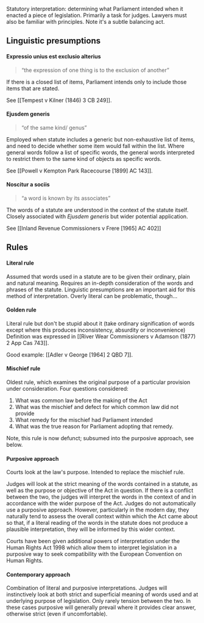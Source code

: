 Statutory interpretation: determining what Parliament intended when it enacted a piece of legislation. Primarily a task for judges. Lawyers must also be familiar with principles. Note it's a subtle balancing act. 

## Linguistic presumptions

#### Expressio unius est exclusio alterius

> “the expression of one thing is to the exclusion of another”

If there is a closed list of items, Parliament intends only to include those items that are stated. 

See [[Tempest v Kilner (1846) 3 CB 249]].

#### Ejusdem generis
>“of the same kind/ genus”

Employed when statute includes a generic but non-exhaustive list of items, and need to decide whether some item would fall within the list. Where general words follow a list of specific words, the general words interpreted to restrict them to the same kind of objects as specific words.

See [[Powell v Kempton Park Racecourse [1899] AC 143]].

#### Noscitur a sociis
>“a word is known by its associates”

The words of a statute are understood in the context of the statute itself. Closely associated with *Ejusdem generis* but wider potential application. 

See [[Inland Revenue Commissioners v Frere [1965] AC 402]]

## Rules

#### Literal rule

Assumed that words used in a statute are to be given their ordinary, plain and natural meaning. Requires an in-depth consideration of the words and phrases of the statute. Linguistic presumptions are an important aid for this method of interpretation. Overly literal can be problematic, though…

#### Golden rule

Literal rule but don't be stupid about it (take ordinary signification of words except where this produces inconsistency, absurdity or inconvenience) Definition was expressed in [[River Wear Commissioners v Adamson (1877) 2 App Cas 743]].

Good example: [[Adler v George [1964] 2 QBD 7]].

#### Mischief rule

Oldest rule, which examines the original purpose of a particular provision under consideration. Four questions considered:
1. What was common law before the making of the Act
2. What was the mischief and defect for which common law did not provide
3. What remedy for the mischief had Parliament intended
4. What was the true reason for Parliament adopting that remedy. 

Note, this rule is now defunct; subsumed into the purposive approach, see below.

#### Purposive approach

Courts look at the law's purpose. Intended to replace the mischief rule. 

Judges will look at the strict meaning of the words contained in a statute, as well as the purpose or objective of the Act in question. If there is a conflict between the two, the judges will interpret the words in the context of and in accordance with the wider purpose of the Act. Judges do not automatically use a purposive approach. However, particularly in the modern day, they naturally tend to assess the overall context within which the Act came about so that, if a literal reading of the words in the statute does not produce a plausible interpretation, they will be informed by this wider context.

Courts have been given additional powers of interpretation under the Human Rights Act 1998 which allow them to interpret legislation in a purposive way to seek compatibility with the European Convention on Human Rights. 

#### Contemporary approach

Combination of literal and purposive interpretations. Judges will instinctively look at both strict and superficial meaning of words used and at underlying purpose of legislation. Only rarely tension between the two. In these cases purposive will generally prevail where it provides clear answer, otherwise strict (even if uncomfortable). 


